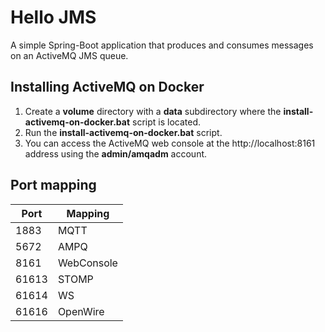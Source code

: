 # Hello JMS
A simple Spring-Boot application that produces and consumes messages on an ActiveMQ JMS queue.

## Installing ActiveMQ on Docker

1. Create a __volume__ directory with a __data__ subdirectory where the __install-activemq-on-docker.bat__ script is located.
2. Run the __install-activemq-on-docker.bat__ script.
3. You can access the ActiveMQ web console at the http://localhost:8161 address using the __admin/amqadm__ account.

## Port mapping

|Port|Mapping|
|-|-|
|1883|MQTT⁠|
|5672|AMPQ⁠|
|8161|WebConsole⁠|
|61613|STOMP⁠|
|61614|WS⁠|
|61616|OpenWire⁠|
